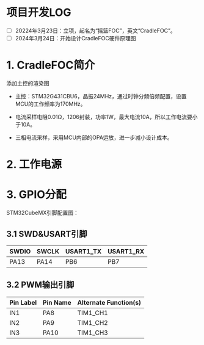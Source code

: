 # 项目开发LOG

- [ ] 20224年3月23日：立项，起名为“摇篮FOC”，英文“CradleFOC”。
- [ ] 2024年3月24日：开始设计CradleFOC硬件原理图

# 1. CradleFOC简介

添加主控的渲染图

- 主控：STM32G431CBU6，晶振24MHz，通过时钟分频倍频配置，设置MCU的工作频率为170MHz。

- 电流采样电阻0.01Ω，1206封装，功率1W，最大电流10A，所以工作电流要小于10A。
- 三相电流采样，采用MCU内部的OPA运放，进一步减小设计成本。

# 2. 工作电源



# 3. GPIO分配

STM32CubeMX引脚配置图：



## 3.1 SWD&USART引脚

| SWDIO | SWCLK | USART1_TX | USART1_RX |
| ----- | ----- | --------- | --------- |
| PA13  | PA14  | PB6       | PB7       |

## 3.2 PWM输出引脚

| Pin Label | Pin Name | Alternate Function(s) |
| --------- | -------- | --------------------- |
| IN1       | PA8      | TIM1_CH1              |
| IN2       | PA9      | TIM1_CH2              |
| IN3       | PA10     | TIM1_CH3              |

